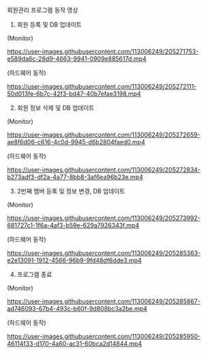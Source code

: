 회원관리 프로그램 동작 영상

1. 회원 등록 및 DB 업데이트

(Monitor)

https://user-images.githubusercontent.com/113006249/205271753-e589da6c-28d9-4663-9941-0909e885617d.mp4

(하드웨어 동작)

https://user-images.githubusercontent.com/113006249/205272111-50d013fe-6b7c-42f3-bd47-40b7efae3198.mp4


2. 회원 정보 삭제 및 DB 업데이트

(Monitor)

https://user-images.githubusercontent.com/113006249/205272659-ae8f6d06-c616-4c0d-9945-d6b2804faed0.mp4

(하드웨어 동작)


https://user-images.githubusercontent.com/113006249/205272834-b273adf3-df2a-4a77-8bb8-3af6ea96b23e.mp4


3. 2번째 멤버 등록 및 정보 변경, DB 업데이트

(Monitor)

https://user-images.githubusercontent.com/113006249/205273992-681727c1-1f6a-4af3-b59e-629a7926343f.mp4


(하드웨어 동작)


https://user-images.githubusercontent.com/113006249/205285363-e2e13091-1912-4566-96b9-9fd48df6dde3.mp4


4. 프로그램 종료

(Monitor)


https://user-images.githubusercontent.com/113006249/205285867-ad746093-67b4-493c-b60f-9d808bc3a2be.mp4

(하드웨어 동작)


https://user-images.githubusercontent.com/113006249/205285950-46114f33-d170-4a60-ac31-60bca2d14844.mp4

